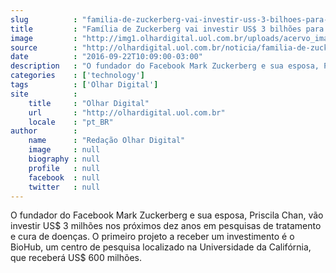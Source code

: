```yaml
---
slug          : "familia-de-zuckerberg-vai-investir-uss-3-bilhoes-para-tratar-doencas"
title         : "Família de Zuckerberg vai investir US$ 3 bilhões para tratar doenças"
image         : "http://img1.olhardigital.uol.com.br/uploads/acervo_imagens/2016/02/20160225113244_660_420.jpg"
source        : "http://olhardigital.uol.com.br/noticia/familia-de-zuckerberg-vai-investir-us-3-milhoes-para-tratar-doencas/62381"
date          : "2016-09-22T10:09:00-03:00"
description   : "O fundador do Facebook Mark Zuckerberg e sua esposa, Priscila Chan, vão investir US$ 3 milhões nos próximos dez anos em pesquisas de tratamento e cura de doenças. O primeiro projeto a receber um investimento é o BioHub, um centro de pesquisa localizado na Universidade da Califórnia, que receberá US$ 600 milhões."
categories    : ['technology']
tags          : ['Olhar Digital']
site          :
    title     : "Olhar Digital"
    url       : "http://olhardigital.uol.com.br"
    locale    : "pt_BR"
author        :
    name      : "Redação Olhar Digital"
    image     : null
    biography : null
    profile   : null
    facebook  : null
    twitter   : null
---
```


O fundador do Facebook Mark Zuckerberg e sua esposa, Priscila Chan, vão investir US$ 3 milhões nos próximos dez anos em pesquisas de tratamento e cura de doenças. O primeiro projeto a receber um investimento é o BioHub, um centro de pesquisa localizado na Universidade da Califórnia, que receberá US$ 600 milhões.
